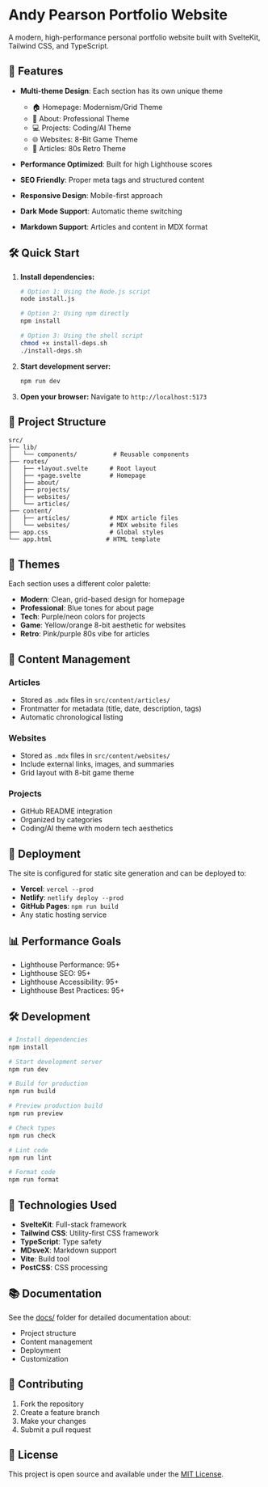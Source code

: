# Andy Pearson Portfolio Website

A modern, high-performance personal portfolio website built with SvelteKit, Tailwind CSS, and TypeScript.

## 🚀 Features

- **Multi-theme Design**: Each section has its own unique theme
  - 🏠 Homepage: Modernism/Grid Theme
  - 👤 About: Professional Theme  
  - 💻 Projects: Coding/AI Theme
  - 🌐 Websites: 8-Bit Game Theme
  - 📝 Articles: 80s Retro Theme

- **Performance Optimized**: Built for high Lighthouse scores
- **SEO Friendly**: Proper meta tags and structured content
- **Responsive Design**: Mobile-first approach
- **Dark Mode Support**: Automatic theme switching
- **Markdown Support**: Articles and content in MDX format

## 🛠️ Quick Start

1. **Install dependencies:**
   ```bash
   # Option 1: Using the Node.js script
   node install.js
   
   # Option 2: Using npm directly
   npm install
   
   # Option 3: Using the shell script
   chmod +x install-deps.sh
   ./install-deps.sh
   ```

2. **Start development server:**
   ```bash
   npm run dev
   ```

3. **Open your browser:**
   Navigate to `http://localhost:5173`

## 📁 Project Structure

```
src/
├── lib/
│   └── components/          # Reusable components
├── routes/
│   ├── +layout.svelte      # Root layout
│   ├── +page.svelte        # Homepage
│   ├── about/
│   ├── projects/
│   ├── websites/
│   └── articles/
├── content/
│   ├── articles/           # MDX article files
│   └── websites/           # MDX website files
├── app.css                 # Global styles
└── app.html               # HTML template
```

## 🎨 Themes

Each section uses a different color palette:

- **Modern**: Clean, grid-based design for homepage
- **Professional**: Blue tones for about page
- **Tech**: Purple/neon colors for projects
- **Game**: Yellow/orange 8-bit aesthetic for websites
- **Retro**: Pink/purple 80s vibe for articles

## 📝 Content Management

### Articles
- Stored as `.mdx` files in `src/content/articles/`
- Frontmatter for metadata (title, date, description, tags)
- Automatic chronological listing

### Websites
- Stored as `.mdx` files in `src/content/websites/`
- Include external links, images, and summaries
- Grid layout with 8-bit game theme

### Projects
- GitHub README integration
- Organized by categories
- Coding/AI theme with modern tech aesthetics

## 🚀 Deployment

The site is configured for static site generation and can be deployed to:

- **Vercel**: `vercel --prod`
- **Netlify**: `netlify deploy --prod`
- **GitHub Pages**: `npm run build`
- Any static hosting service

## 📊 Performance Goals

- Lighthouse Performance: 95+
- Lighthouse SEO: 95+
- Lighthouse Accessibility: 95+
- Lighthouse Best Practices: 95+

## 🛠️ Development

```bash
# Install dependencies
npm install

# Start development server
npm run dev

# Build for production
npm run build

# Preview production build
npm run preview

# Check types
npm run check

# Lint code
npm run lint

# Format code
npm run format
```

## 🎯 Technologies Used

- **SvelteKit**: Full-stack framework
- **Tailwind CSS**: Utility-first CSS framework
- **TypeScript**: Type safety
- **MDsveX**: Markdown support
- **Vite**: Build tool
- **PostCSS**: CSS processing

## 📚 Documentation

See the [docs/](./docs/) folder for detailed documentation about:
- Project structure
- Content management
- Deployment
- Customization

## 🤝 Contributing

1. Fork the repository
2. Create a feature branch
3. Make your changes
4. Submit a pull request

## 📄 License

This project is open source and available under the [MIT License](LICENSE). 